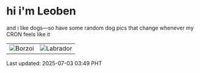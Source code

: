 # hi i'm Leoben

and i like dogs—so have some random dog pics that change whenever my CRON feels like it

|  |  |
|--------|----------|
| ![Borzoi](https://random-dog-vercel.vercel.app/api/random-borzoi?v=1751485766) | ![Labrador](https://random-dog-vercel.vercel.app/api/random-labrador?v=1751485766) |

Last updated: 2025-07-03 03:49 PHT
